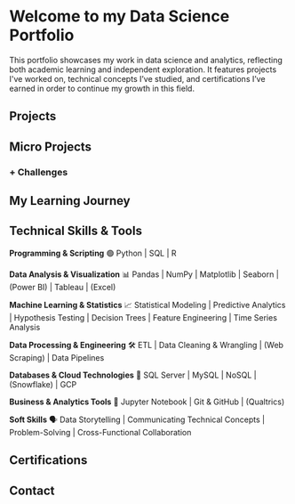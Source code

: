 # Welcome to my Data Science Portfolio
This portfolio showcases my work in data science and analytics, reflecting both academic learning and independent exploration. It features projects I've worked on, technical concepts I’ve studied, and certifications I’ve earned in order to continue my growth in this field.

## Projects
<!--sort by types of projects
End-to-End Projects: Demonstrate the full pipeline from data collection to model deployment.
Data Cleaning & Exploration: Showcases how you handle messy data.
Machine Learning Models: Supervised/unsupervised learning, feature engineering, and model evaluation.
Data Visualization & Storytelling: Effective visualizations to communicate findings.
Real-World Applications: Business-oriented solutions or personal interest topics. -->

## Micro Projects

### + Challenges
<!-- HR, LC coding problems -->

## My Learning Journey

## Technical Skills & Tools
**Programming & Scripting** 🟢 Python | SQL | R

**Data Analysis & Visualization** 📊 Pandas | NumPy | Matplotlib | Seaborn | (Power BI) | Tableau | (Excel)

**Machine Learning & Statistics** 📈 Statistical Modeling | Predictive Analytics | Hypothesis Testing | Decision Trees | Feature Engineering | Time Series Analysis

**Data Processing & Engineering** 🛠️ ETL | Data Cleaning & Wrangling | (Web Scraping) | Data Pipelines

**Databases & Cloud Technologies** 💾 SQL Server | MySQL | NoSQL | (Snowflake) | GCP 

**Business & Analytics Tools** 📝 Jupyter Notebook | Git & GitHub | (Qualtrics)

**Soft Skills** 🗣️ Data Storytelling | Communicating Technical Concepts | Problem-Solving | Cross-Functional Collaboration

## Certifications
<!--Statistical Methods & Probability.
Data Wrangling & Cleaning Techniques.
Feature Engineering & Model Tuning.
A/B Testing & Experimentation.
Time Series & Forecasting.
Optimization & Business Analytics.

Relevant certificates (Google Data Analytics, AWS, IBM, etc.).
Advanced courses completed (ML, deep learning, analytics). -->








## Contact
<!-- A downloadable resume (PDF)
A contact form or email address
Links to LinkedIn, GitHub, or Kaggle -->
